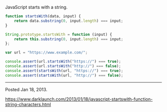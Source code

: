 JavaScript starts with a string.

```javascript
function startsWith(data, input) {
    return data.substring(0, input.length) === input;
}

String.prototype.startsWith = function (input) {
    return this.substring(0, input.length) === input;
};
```

```javascript
var url = "https://www.example.com/";

console.assert(url.startsWith("https://") === true);
console.assert(url.startsWith("http://") === false);
console.assert(startsWith(url, "https://") === true);
console.assert(startsWith(url, "http://") === false);
```

---

Posted Jan 18, 2013.

https://www.darklaunch.com/2013/01/18/javascript-startswith-function-string-characters.html